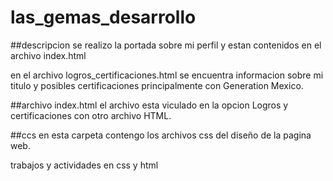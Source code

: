 # las_gemas_desarrollo
##descripcion se realizo la portada sobre mi perfil y estan contenidos en el archivo index.html

en el archivo logros_certificaciones.html se encuentra informacion sobre mi titulo y posibles certificaciones principalmente con Generation Mexico.

##archivo index.html el archivo esta viculado en la opcion Logros y certificaciones con otro archivo HTML.

##ccs en esta carpeta contengo los archivos css del diseño de la pagina web.

trabajos y actividades en css y html
